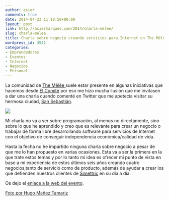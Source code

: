 ```yaml
---
author: asier
comments: true
date: 2014-04-23 11:19:50+00:00
layout: post
link: http://asiermarques.com/2014/charla-melee/
slug: charla-melee
title: Charla sobre negocio creando servicios para Internet en The Mêlée
wordpress_id: 3941
categories:
- Emprendedores
- Eventos
- Internet
- Negocios
- Personal
---
```


La comunidad de [The Mêlée ](http://themelee.org/)suele estar presente en algunas iniciativas que hacemos desde [El Comité](http://elcomite.org) por eso me hizo mucha ilusión que me invitasen a dar una charla cuando comenté en Twitter que me apetecía visitar su hermosa ciudad, [San Sebastián](http://es.wikipedia.org/wiki/San_Sebasti%C3%A1n).

![](https://farm3.staticflickr.com/2581/4113722494_2862c58373_z.jpg)

Mi charla no va a ser sobre programación, al menos no directamente, sino sobre lo que he aprendido y creo que es relevante para crear un negocio o trabajar de forma libre desarrollando software para servicios de Internet con el objetivo de conseguir independencia económica/calidad de vida.

Hasta la fecha no he impartido ninguna charla sobre negocio a pesar de que me lo han propuesto en varias ocasiones. Esta va a ser la primera en la que trate estos temas y por lo tanto mi idea es ofrecer mi punto de vista en base a mi experiencia de estos últimos seis años creando cuatro negocios,tanto de servicio como de producto, además de ayudar a crear los que defienden nuestros clientes de [Simettric](http://simettric.com) en su día a día.

Os dejo el [enlace a la web del evento](http://themelee.org/post/83713032695/melee-a-la-vizkaina).

[Foto por Hugo Mañez Tamariz](https://www.flickr.com/photos/popihmt/4113722494)
